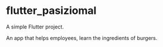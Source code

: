 # flutter_pasiziomal

A simple Flutter project.

An app that helps employees, learn the ingredients of burgers.
